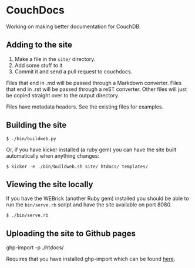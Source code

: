 CouchDocs
=========

Working on making better documentation for CouchDB.

Adding to the site
------------------

1. Make a file in the `site/` directory.
2. Add some stuff to it
3. Commit it and send a pull request to couchdocs.

Files that end in .md will be passed through a Markdown converter.
Files that end in .rst will be passed through a reST converter.
Other files will just be copied straight over to the output directory.

Files have metadata headers. See the existing files for examples.

Building the site
-----------------

    $ ./bin/buildweb.py

Or, if you have kicker installed (a ruby gem) you can have the site built
automatically when anything changes:

    $ kicker -e ./bin/buildweb.sh site/ htdocs/ templates/

Viewing the site locally
------------------------

If you have the WEBrick (another Ruby gem) installed you should be able
to run the `bin/serve.rb` script and have the site available on port 8080.

    $ ./bin/serve.rb

Uploading the site to Github pages
----------------------------------

ghp-import -p ./htdocs/

Requires that you have installed ghp-import which can be found
[here][ghp-import].

[ghp-import]: http://github.com/davisp/ghp-import/

